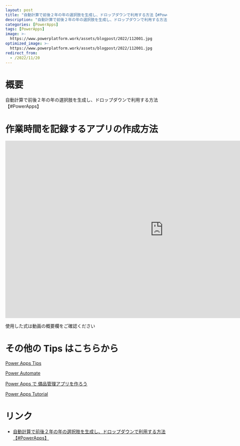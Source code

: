 ```yaml
---
layout: post
title: "自動計算で前後２年の年の選択肢を生成し、ドロップダウンで利用する方法【#PowerApps】"
description: "自動計算で前後２年の年の選択肢を生成し、ドロップダウンで利用する方法【#PowerApps】を動画で分かりやすく解説"
categories: [PowerApps]
tags: [PowerApps]
image: >-
  https://www.powerplatform.work/assets/blogpost/2022/112001.jpg
optimized_image: >-
  https://www.powerplatform.work/assets/blogpost/2022/112001.jpg
redirect_from:
  - /2022/11/20
---
```



#  概要

自動計算で前後２年の年の選択肢を生成し、ドロップダウンで利用する方法【#PowerApps】


# 作業時間を記録するアプリの作成方法

<iframe width="983" height="553" src="https://www.youtube.com/embed/-gUbU4aaGKU" title="YouTube video player" frameborder="0" allow="accelerometer; autoplay; clipboard-write; encrypted-media; gyroscope; picture-in-picture" allowfullscreen></iframe>


使用した式は動画の概要欄をご確認ください


# その他の Tips はこちらから

[Power Apps Tips](https://www.youtube.com/watch?v=VrAQf3JQ7yM&list=PLVhFi1fb3DqakSLVMn22DDcySXh9jtzi- )


[Power Automate](https://www.youtube.com/watch?v=-YnJYT0ASEM&list=PLVhFi1fb3Dqbzic6GieqnLFgD3aTj-eHA)


[Power Apps で 備品管理アプリを作ろう](https://www.youtube.com/playlist?list=PLVhFi1fb3DqZM3HKb8Hea6XEL96990Fyn)


[Power Apps Tutorial](https://www.youtube.com/playlist?list=PLVhFi1fb3DqalxpL974VvAJvV4iWoSbe_)


# リンク


- [自動計算で前後２年の年の選択肢を生成し、ドロップダウンで利用する方法【#PowerApps】](https://www.youtube.com/watch?v=-gUbU4aaGKU)

